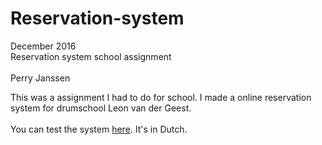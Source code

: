 # Reservation-system
December 2016
<br>
Reservation system school assignment
<br><br>
Perry Janssen

This was a assignment I had to do for school. I made a online reservation system for drumschool Leon van der Geest. <br><br>
You can test the system [here](http://stud.hosted.hr.nl/0924208/leondrums). It's in Dutch.
